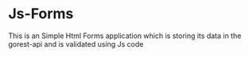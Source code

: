 # Js-Forms
This is an Simple Html Forms application which is storing its data in the gorest-api and is validated using Js code 
